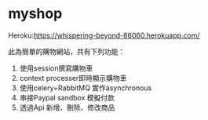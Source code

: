 # myshop

Heroku:https://whispering-beyond-86060.herokuapp.com/

此為簡單的購物網站，共有下列功能：
1. 使用session撰寫購物車
2. context processer即時顯示購物車
3. 使用celery+RabbitMQ 實作asynchronous
4. 串接Paypal sandbox 模擬付款
5. 透過Api 新增、刪除、修改商品
